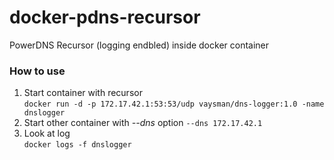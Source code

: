 # docker-pdns-recursor

PowerDNS Recursor (logging endbled) inside docker container

### How to use

1. Start container with recursor  
```docker run -d -p 172.17.42.1:53:53/udp vaysman/dns-logger:1.0 -name dnslogger```
1. Start other container with *--dns* option
```--dns 172.17.42.1```
1. Look at log  
```docker logs -f dnslogger```
